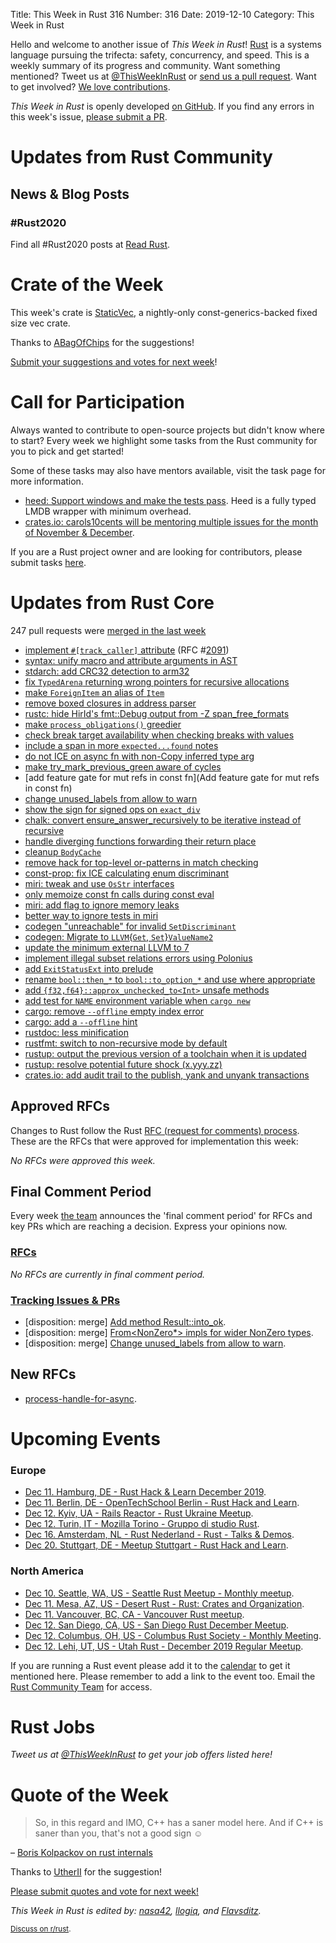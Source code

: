 Title: This Week in Rust 316
Number: 316
Date: 2019-12-10
Category: This Week in Rust

Hello and welcome to another issue of *This Week in Rust*!
[Rust](http://rust-lang.org) is a systems language pursuing the trifecta: safety, concurrency, and speed.
This is a weekly summary of its progress and community.
Want something mentioned? Tweet us at [@ThisWeekInRust](https://twitter.com/ThisWeekInRust) or [send us a pull request](https://github.com/cmr/this-week-in-rust).
Want to get involved? [We love contributions](https://github.com/rust-lang/rust/blob/master/CONTRIBUTING.md).

*This Week in Rust* is openly developed [on GitHub](https://github.com/cmr/this-week-in-rust).
If you find any errors in this week's issue, [please submit a PR](https://github.com/cmr/this-week-in-rust/pulls).

# Updates from Rust Community

## News & Blog Posts

### #Rust2020

Find all #Rust2020 posts at [Read Rust](https://readrust.net/rust-2020/).

# Crate of the Week

This week's crate is [StaticVec](https://github.com/slightlyoutofphase/staticvec), a nightly-only const-generics-backed fixed size vec crate.

Thanks to [ABagOfChips](https://users.rust-lang.org/t/crate-of-the-week/2704/682) for the suggestions!

[Submit your suggestions and votes for next week][submit_crate]!

[submit_crate]: https://users.rust-lang.org/t/crate-of-the-week/2704

# Call for Participation

Always wanted to contribute to open-source projects but didn't know where to start?
Every week we highlight some tasks from the Rust community for you to pick and get started!

Some of these tasks may also have mentors available, visit the task page for more information.

* [heed: Support windows and make the tests pass](https://github.com/Kerollmops/heed/pull/25). Heed is a fully typed LMDB wrapper with minimum overhead.
* [crates.io: carols10cents will be mentoring multiple issues for the month of November & December](https://github.com/rust-lang/crates.io/issues?q=is%3Aissue+is%3Aopen+sort%3Aupdated-desc+label%3AE-mentor).

If you are a Rust project owner and are looking for contributors, please submit tasks [here][guidelines].

[guidelines]: https://users.rust-lang.org/t/twir-call-for-participation/4821

# Updates from Rust Core

247 pull requests were [merged in the last week][merged]

[merged]: https://github.com/search?q=is%3Apr+org%3Arust-lang+is%3Amerged+merged%3A2019-12-02..2019-12-09

* [implement `#[track_caller]` attribute](https://github.com/rust-lang/rust/pull/65881) (RFC #[2091](https://rust-lang.github.io/rfcs/2091-inline-semantic.html))
* [syntax: unify macro and attribute arguments in AST](https://github.com/rust-lang/rust/pull/66935)
* [stdarch: add CRC32 detection to arm32](https://github.com/rust-lang/stdarch/pull/830)
* [fix `TypedArena` returning wrong pointers for recursive allocations](https://github.com/rust-lang/rust/pull/67003)
* [make `ForeignItem` an alias of `Item`](https://github.com/rust-lang/rust/pull/67114)
* [remove boxed closures in address parser](https://github.com/rust-lang/rust/pull/67085)
* [rustc: hide HirId's fmt::Debug output from -Z span_free_formats](https://github.com/rust-lang/rust/pull/66850)
* [make `process_obligations()` greedier](https://github.com/rust-lang/rust/pull/66408)
* [check break target availability when checking breaks with values](https://github.com/rust-lang/rust/pull/66863)
* [include a span in more `expected...found` notes](https://github.com/rust-lang/rust/pull/67011)
* [do not ICE on async fn with non-Copy inferred type arg](https://github.com/rust-lang/rust/pull/67004)
* [make try_mark_previous_green aware of cycles](https://github.com/rust-lang/rust/pull/66846)
* [add feature gate for mut refs in const fn](Add feature gate for mut refs in const fn)
* [change unused_labels from allow to warn](https://github.com/rust-lang/rust/pull/66325)
* [show the sign for signed ops on `exact_div`](https://github.com/rust-lang/rust/pull/66148)
* [chalk: convert ensure_answer_recursively to be iterative instead of recursive](https://github.com/rust-lang/chalk/pull/281)
* [handle diverging functions forwarding their return place](https://github.com/rust-lang/rust/pull/66827)
* [cleanup `BodyCache`](https://github.com/rust-lang/rust/pull/66991)
* [remove hack for top-level or-patterns in match checking](https://github.com/rust-lang/rust/pull/66967)
* [const-prop: fix ICE calculating enum discriminant](https://github.com/rust-lang/rust/pull/66960)
* [miri: tweak and use `OsStr` interfaces](https://github.com/rust-lang/miri/pull/1099)
* [only memoize const fn calls during const eval](https://github.com/rust-lang/rust/pull/66866)
* [miri: add flag to ignore memory leaks](https://github.com/rust-lang/miri/pull/1106)
* [better way to ignore tests in miri](https://github.com/rust-lang/miri/pull/1105)
* [codegen "unreachable" for invalid `SetDiscriminant`](https://github.com/rust-lang/rust/pull/67054)
* [codegen: Migrate to `LLVM`{`Get`, `Set`}`ValueName2`](https://github.com/rust-lang/rust/pull/67033)
* [update the minimum external LLVM to 7](https://github.com/rust-lang/rust/pull/66973)
* [implement illegal subset relations errors using Polonius](https://github.com/rust-lang/rust/pull/67016)
* [add `ExitStatusExt` into prelude](https://github.com/rust-lang/rust/pull/67041)
* [rename `bool::then_*` to `bool::to_option_*` and use where appropriate](https://github.com/rust-lang/rust/pull/65195)
* [add `{f32,f64}::approx_unchecked_to<Int>` unsafe methods](https://github.com/rust-lang/rust/pull/66841)
* [add test for `NAME` environment variable when `cargo new`](https://github.com/rust-lang/cargo/pull/7667)
* [cargo: remove `--offline` empty index error](https://github.com/rust-lang/cargo/pull/7655)
* [cargo: add a `--offline` hint](https://github.com/rust-lang/cargo/pull/7654)
* [rustdoc: less minification](https://github.com/rust-lang/rust/pull/66828)
* [rustfmt: switch to non-recursive mode by default](https://github.com/rust-lang/rustfmt/pull/3938)
* [rustup: output the previous version of a toolchain when it is updated](https://github.com/rust-lang/rustup/pull/2143)
* [rustup: resolve potential future shock (x.yyy.zz)](https://github.com/rust-lang/rustup/pull/2132)
* [crates.io: add audit trail to the publish, yank and unyank transactions](https://github.com/rust-lang/crates.io/pull/1700)

## Approved RFCs

Changes to Rust follow the Rust [RFC (request for comments)
process](https://github.com/rust-lang/rfcs#rust-rfcs). These
are the RFCs that were approved for implementation this week:

*No RFCs were approved this week.*

## Final Comment Period

Every week [the team](https://www.rust-lang.org/team.html) announces the
'final comment period' for RFCs and key PRs which are reaching a
decision. Express your opinions now.

### [RFCs](https://github.com/rust-lang/rfcs/labels/final-comment-period)

*No RFCs are currently in final comment period.*

### [Tracking Issues & PRs](https://github.com/rust-lang/rust/labels/final-comment-period)

* [disposition: merge] [Add method Result::into_ok](https://github.com/rust-lang/rust/pull/66045).
* [disposition: merge] [From<NonZero*> impls for wider NonZero types](https://github.com/rust-lang/rust/pull/66277).
* [disposition: merge] [Change unused_labels from allow to warn](https://github.com/rust-lang/rust/pull/66325).

## New RFCs

* [process-handle-for-async](https://github.com/rust-lang/rfcs/pull/2823).

# Upcoming Events

### Europe

* [Dec 11. Hamburg, DE - Rust Hack & Learn December 2019](https://www.meetup.com/Rust-Meetup-Hamburg/events/266610252/).
* [Dec 11. Berlin, DE - OpenTechSchool Berlin - Rust Hack and Learn](https://www.meetup.com/opentechschool-berlin/events/nxdpgryzqbpb/).
* [Dec 12. Kyiv, UA - Rails Reactor - Rust Ukraine Meetup](https://www.facebook.com/events/1173477969528421/).
* [Dec 12. Turin, IT - Mozilla Torino - Gruppo di studio Rust](https://www.meetup.com/Mozilla-Torino/events/266750624).
* [Dec 16. Amsterdam, NL - Rust Nederland - Rust - Talks & Demos](https://www.meetup.com/Rust-Nederland/events/266888452/).
* [Dec 20. Stuttgart, DE - Meetup Stuttgart - Rust Hack and Learn](https://www.meetup.com/de-DE/Rust-Community-Stuttgart/events/267063341/).

### North America

* [Dec 10. Seattle, WA, US - Seattle Rust Meetup - Monthly meetup](https://www.meetup.com/Seattle-Rust-Meetup/events/prbtdryzqbnb/).
* [Dec 11. Mesa, AZ, US - Desert Rust - Rust: Crates and Organization](https://www.meetup.com/Desert-Rustaceans/events/wmmphryzpbkc/).
* [Dec 11. Vancouver, BC, CA - Vancouver Rust meetup](https://www.meetup.com/Vancouver-Rust/events/rwcpfryzqbpb/).
* [Dec 12. San Diego, CA, US - San Diego Rust December Meetup](https://www.meetup.com/San-Diego-Rust/events/266502136/).
* [Dec 12. Columbus, OH, US - Columbus Rust Society - Monthly Meeting](https://www.meetup.com/columbus-rs/events/dpkhgryzqbqb/).
* [Dec 12. Lehi, UT, US - Utah Rust - December 2019 Regular Meetup](https://www.meetup.com/utah-rust/events/265905262/).

If you are running a Rust event please add it to the [calendar] to get
it mentioned here. Please remember to add a link to the event too.
Email the [Rust Community Team][community] for access.

[calendar]: https://www.google.com/calendar/embed?src=apd9vmbc22egenmtu5l6c5jbfc%40group.calendar.google.com
[community]: mailto:community-team@rust-lang.org

# Rust Jobs

*Tweet us at [@ThisWeekInRust](https://twitter.com/ThisWeekInRust) to get your job offers listed here!*

# Quote of the Week

> So, in this regard and IMO, C++ has a saner model here. And if C++ is saner than you, that's not a good sign ☺

– [Boris Kolpackov on rust internals](https://internals.rust-lang.org/t/crate-dependency-discovery/11418/4)

Thanks to [UtherII](https://users.rust-lang.org/t/twir-quote-of-the-week/328/753) for the suggestion!

[Please submit quotes and vote for next week!](https://users.rust-lang.org/t/twir-quote-of-the-week/328)

*This Week in Rust is edited by: [nasa42](https://github.com/nasa42), [llogiq](https://github.com/llogiq), and [Flavsditz](https://github.com/Flavsditz).*

<small>[Discuss on r/rust]().</small>
